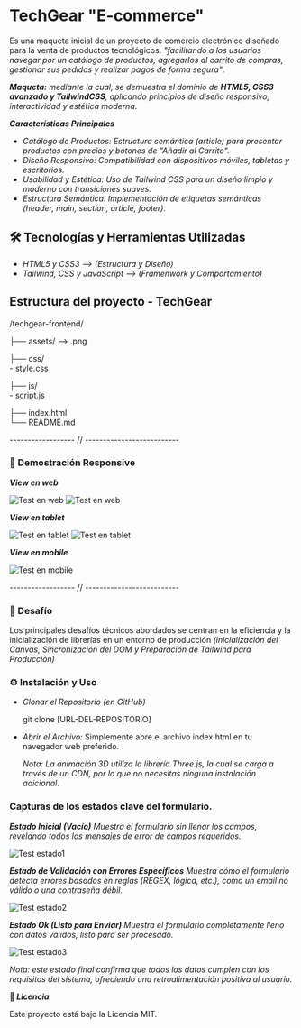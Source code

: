 
# TechGear "E-commerce"
Es una maqueta inicial de un proyecto de comercio electrónico diseñado para la venta de productos tecnológicos. _"facilitando a los usuarios navegar por un catálogo de productos, agregarlos al carrito de compras, gestionar sus pedidos y realizar pagos de forma segura"_. 

_**Maqueta:**_ _mediante la cual, se demuestra el dominio de **HTML5, CSS3 avanzado y TailwindCSS**, aplicando principios de diseño responsivo, interactividad y estética moderna_.

**_Características Principales_**

- _Catálogo de Productos: Estructura semántica (article) para presentar productos con precios y botones de "Añadir al Carrito"._
- _Diseño Responsivo: Compatibilidad con dispositivos móviles, tabletas y escritorios._
- _Usabilidad y Estética: Uso de Tailwind CSS para un diseño limpio y moderno con transiciones suaves._
- _Estructura Semántica: Implementación de etiquetas semánticas (header, main, section, article, footer)._

## 🛠️ Tecnologías y Herramientas Utilizadas

- _HTML5 y CSS3 --> (Estructura y Diseño)_
- _Tailwind, CSS y JavaScript --> (Framenwork y Comportamiento)_


## Estructura del proyecto - TechGear

/techgear-frontend/

├── assets/ --> .png

├── css/     
     - style.css

├── js/    
     - script.js   
     
├── index.html  
└── README.md  

------------------ // --------------------------

### 📸 Demostración Responsive

**_View en web_**

![Test en web](assets/desktop.png)
![Test en web](assets/desktop2.png)

**_View en tablet_**

![Test en tablet](assets/tablet1.png)
![Test en tablet](assets/tablet2.png)

**_View en mobile_**

![Test en mobile](assets/mobile.png)

------------------ // --------------------------

### 🚧 Desafío

Los principales desafíos técnicos abordados se centran en la eficiencia y la inicialización de librerías en un entorno de producción _(inicialización del Canvas, Sincronización del DOM y Preparación de Tailwind para Producción)_


### ⚙️ Instalación y Uso

- _Clonar el Repositorio (en GitHub)_

   git clone [URL-DEL-REPOSITORIO]

- _Abrir el Archivo:_
   Simplemente abre el archivo index.html en tu navegador web preferido.

   _Nota: La animación 3D utiliza la librería Three.js, la cual se carga a través de un CDN, por lo que no necesitas ninguna instalación adicional_.


### Capturas de los estados clave del formulario.

**_Estado Inicial (Vacío)_**
 _Muestra el formulario sin llenar los campos, revelando todos los mensajes de error de campos requeridos._

![Test estado1](assets/form1.png)

**_Estado de Validación con Errores Específicos_**
_Muestra cómo el formulario detecta errores basados en reglas (REGEX, lógica, etc.), como un email no válido o una contraseña débil._

![Test estado2](assets/form2.png)

**_Estado Ok (Listo para Enviar)_**
_Muestra el formulario completamente lleno con datos válidos, listo para ser procesado._

![Test estado3](assets/form3.png)

_Nota: este estado final confirma que todos los datos cumplen con los requisitos del sistema, ofreciendo una retroalimentación positiva al usuario._


**📄 _Licencia_**

Este proyecto está bajo la Licencia MIT.